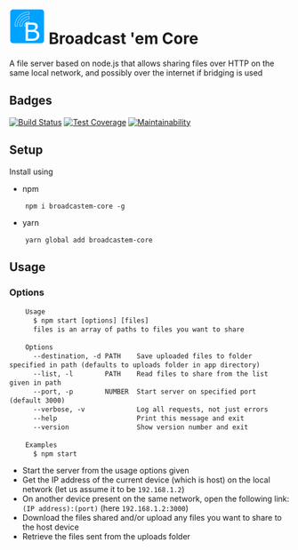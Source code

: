# ![Logo](./icon-64x64.png) Broadcast 'em Core
A file server based on node.js that allows sharing files over HTTP on the same
 local network, and possibly over the internet if bridging is used

## Badges
[![Build Status](https://travis-ci.com/riskycase/broadcastem-core.svg?branch=trunk)](https://travis-ci.com/riskycase/broadcastem-core)
[![Test Coverage](https://api.codeclimate.com/v1/badges/39ae668e4b548ac882d5/test_coverage)](https://codeclimate.com/github/riskycase/broadcastem-core/test_coverage)
[![Maintainability](https://api.codeclimate.com/v1/badges/39ae668e4b548ac882d5/maintainability)](https://codeclimate.com/github/riskycase/broadcastem-core/maintainability)

## Setup

Install using 
* npm
```
	npm i broadcastem-core -g
```
* yarn
```
	yarn global add broadcastem-core
```

## Usage

### Options

```
	Usage
	  $ npm start [options] [files]
	  files is an array of paths to files you want to share

	Options
	  --destination, -d	PATH	Save uploaded files to folder specified in path (defaults to uploads folder in app directory)
	  --list, -l		PATH	Read files to share from the list given in path
	  --port, -p		NUMBER	Start server on specified port (default 3000)
	  --verbose, -v				Log all requests, not just errors
	  --help					Print this message and exit
	  --version					Show version number and exit

	Examples
	  $ npm start  
```

* Start the server from the usage options given
* Get the IP address of the current device (which is host) on the local network
(let us assume it to be `192.168.1.2`)
* On another device present on the same network, open the following link:
`(IP address):(port)` (here `192.168.1.2:3000`)
* Download the files shared and/or upload any files you want to share to the 
host device
* Retrieve the files sent from the uploads folder
